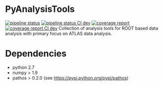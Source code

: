 # PyAnalysisTools

[![pipeline status](https://gitlab.cern.ch/ELBrain/PyAnalysisTools/badges/master/pipeline.svg)](https://gitlab.cern.ch/ELBrain/PyAnalysisTools/commits/master)
[![pipeline status CI dev](https://gitlab.cern.ch/ELBrain/PyAnalysisTools/badges/CI_dev/pipeline.svg)](https://gitlab.cern.ch/ELBrain/PyAnalysisTools/commits/CI_dev)
[![coverage report](https://gitlab.cern.ch/ELBrain/PyAnalysisTools/badges/master/coverage.svg)](https://gitlab.cern.ch/ELBrain/PyAnalysisTools/commits/master)
[![coverage report CI dev](https://gitlab.cern.ch/ELBrain/PyAnalysisTools/badges/CI_dev/coverage.svg)](https://gitlab.cern.ch/ELBrain/PyAnalysisTools/commits/CI_dev)
Collection of analysis tools for ROOT based data analysis with primary focus on ATLAS data analysis.

# Dependencies

- python 2.7
- numpy > 1.9
- pathos > 0.2.0 (see https://pypi.python.org/pypi/pathos)